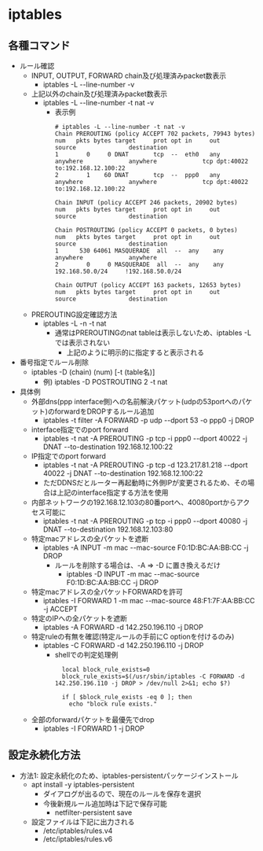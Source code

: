 # iptables

## 各種コマンド

* ルール確認
  * INPUT, OUTPUT, FORWARD chain及び処理済みpacket数表示
    * iptables -L --line-number -v
  * 上記以外のchain及び処理済みpacket数表示
    * iptables -L --line-number -t nat -v
      * 表示例
        ```
        # iptables -L --line-number -t nat -v
        Chain PREROUTING (policy ACCEPT 702 packets, 79943 bytes)
        num   pkts bytes target     prot opt in     out     source               destination
        1        0     0 DNAT       tcp  --  eth0   any     anywhere             anywhere             tcp dpt:40022 to:192.168.12.100:22
        2        1    60 DNAT       tcp  --  ppp0   any     anywhere             anywhere             tcp dpt:40022 to:192.168.12.100:22

        Chain INPUT (policy ACCEPT 246 packets, 20902 bytes)
        num   pkts bytes target     prot opt in     out     source               destination

        Chain POSTROUTING (policy ACCEPT 0 packets, 0 bytes)
        num   pkts bytes target     prot opt in     out     source               destination
        1      530 64061 MASQUERADE  all  --  any    any     anywhere             anywhere
        2        0     0 MASQUERADE  all  --  any    any     192.168.50.0/24     !192.168.50.0/24

        Chain OUTPUT (policy ACCEPT 163 packets, 12653 bytes)
        num   pkts bytes target     prot opt in     out     source               destination
        ```
  * PREROUTING設定確認方法
    * iptables -L -n -t nat
      * 通常はPREROUTINGのnat tableは表示しないため、iptables -Lでは表示されない
        * 上記のように明示的に指定すると表示される
* 番号指定でルール削除
  * iptables -D (chain) (num) [-t (table名)]
    * 例) iptables -D POSTROUTING 2 -t nat
* 具体例
  * 外部dns(ppp interface側)への名前解決パケット(udpの53portへのパケット)のforwardをDROPするルール追加
    * iptables -t filter -A FORWARD -p udp --dport 53 -o ppp0 -j DROP
  * interface指定でのport forward
    * iptables -t nat -A PREROUTING -p tcp -i ppp0 --dport 40022 -j DNAT --to-destination 192.168.12.100:22
  * IP指定でのport forward
    * iptables -t nat -A PREROUTING -p tcp -d 123.217.81.218 --dport 40022 -j DNAT --to-destination 192.168.12.100:22
    * ただDDNSだとルーター再起動時に外側IPが変更されるため、その場合は上記のinterface指定する方法を使用
  * 内部ネットワークの192.168.12.103の80番portへ、40080portからアクセス可能に
    * iptables -t nat -A PREROUTING -p tcp -i ppp0 --dport 40080 -j DNAT --to-destination 192.168.12.103:80
  * 特定macアドレスの全パケットを遮断
    * iptables -A INPUT -m mac --mac-source F0:1D:BC:AA:BB:CC -j DROP
      * ルールを削除する場合は、-A => -D に置き換えるだけ
        * iptables -D INPUT -m mac --mac-source F0:1D:BC:AA:BB:CC -j DROP
  * 特定macアドレスの全パケットFORWARDを許可
    * iptables -I FORWARD 1 -m mac --mac-source 48:F1:7F:AA:BB:CC -j ACCEPT
  * 特定のIPへの全パケットを遮断
    * iptables -A FORWARD -d 142.250.196.110 -j DROP
  * 特定ruleの有無を確認(特定ルールの手前にC optionを付けるのみ)
    * iptables -C FORWARD -d 142.250.196.110 -j DROP
      * shellでの判定処理例
        ```
          local block_rule_exists=0
          block_rule_exists=$(/usr/sbin/iptables -C FORWARD -d 142.250.196.110 -j DROP > /dev/null 2>&1; echo $?)

          if [ $block_rule_exists -eq 0 ]; then
            echo "block rule exists."
        ```
  * 全部のforwardパケットを最優先でdrop
    * iptables -I FORWARD 1 -j DROP

## 設定永続化方法

* 方法1: 設定永続化のため、iptables-persistentパッケージインストール
  * apt install -y iptables-persistent
    * ダイアログが出るので、現在のルールを保存を選択
    * 今後新規ルール追加時は下記で保存可能
      * netfilter-persistent save
  * 設定ファイルは下記に出力される
    * /etc/iptables/rules.v4
    * /etc/iptables/rules.v6
